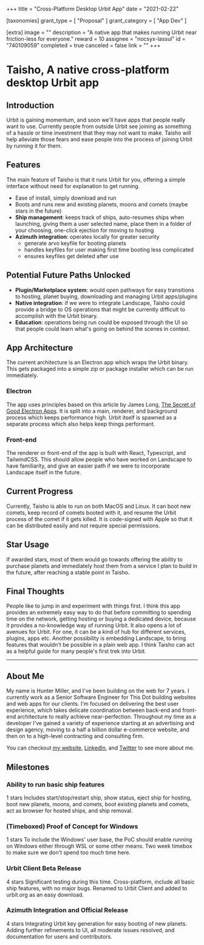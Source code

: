 +++
title = "Cross-Platform Desktop Urbit App"
date = "2021-02-22"

[taxonomies]
grant_type = [ "Proposal" ]
grant_category = [ "App Dev" ]

[extra]
image = ""
description = "A native app that makes running Urbit near friction-less for everyone."
reward = 10
assignee = "nocsyx-lassul"
id = "740109059"
completed = true
canceled = false
link = ""
+++

# Taisho, A native cross-platform desktop Urbit app

## Introduction

Urbit is gaining momentum, and soon we'll have apps that people really want to use. Currently people from outside Urbit see joining as something of a hassle or time investment that they may not want to make. Taisho will help alleviate those fears and ease people into the process of joining Urbit by running it for them.

## Features

The main feature of Taisho is that it runs Urbit for you, offering a simple interface without need for explanation to get running.

- Ease of install, simply download and run
- Boots and runs new and existing planets, moons and comets (maybe stars in the future)
- **Ship management**: keeps track of ships, auto-resumes ships when launching, giving them a user selected name, place them in a folder of your choosing, one-click ejection for moving to hosting
- **Azimuth integration**: operates locally for greater security
  - generate arvo keyfile for booting planets
  - handles keyfiles for user making first time booting less complicated
  - ensures keyfiles get deleted after use

## Potential Future Paths Unlocked

- **Plugin/Marketplace system**: would open pathways for easy transitions to hosting, planet buying, downloading and managing Urbit apps/plugins
- **Native integration**: if we were to integrate Landscape, Taisho could provide a bridge to OS operations that might be currently difficult to accomplish with the Urbit binary.
- **Education**: operations being run could be exposed through the UI so that people could learn what's going on behind the scenes in context.

## App Architecture

The current architecture is an Electron app which wraps the Urbit binary. This gets packaged into a simple zip or package installer which can be run immediately.

### Electron

The app uses principles based on this article by James Long, [The Secret of Good Electron Apps](https://archive.jlongster.com/secret-of-good-electron-apps). It is split into a main, renderer, and background process which keeps performance high. Urbit itself is spawned as a separate process which also helps keep things performant.

### Front-end

The renderer or front-end of the app is built with React, Typescript, and TailwindCSS. This should allow people who have worked on Landscape to have familiarity, and give an easier path if we were to incorporate Landscape itself in the future.

## Current Progress

Currently, Taisho is able to run on both MacOS and Linux. It can boot new comets, keep record of comets booted with it, and resume the Urbit process of the comet if it gets killed. It is code-signed with Apple so that it can be distributed easily and not require special permissions.

## Star Usage

If awarded stars, most of them would go towards offering the ability to purchase planets and immediately host them from a service I plan to build in the future, after reaching a stable point in Taisho.

## Final Thoughts

People like to jump in and experiment with things first. I think this app provides an extremely easy way to do that before committing to spending time on the network, getting hosting or buying a dedicated device, because it provides a no-knowledge way of running Urbit. It also opens a lot of avenues for Urbit. For one, it can be a kind of hub for different services, plugins, apps etc. Another possibility is embedding Landscape, to bring features that wouldn't be possible in a plain web app. I think Taisho can act as a helpful guide for many people's first trek into Urbit.

---

## About Me

My name is Hunter Miller, and I've been building on the web for 7 years. I currently work as a Senior Software Engineer for This Dot building websites and web apps for our clients. I'm focused on delivering the best user experience, which takes delicate coordination between back-end and front-end architecture to really achieve near-perfection. Throughout my time as a developer I've gained a variety of experience starting at an advertising and design agency, moving to a half a billion dollar e-commerce website, and then on to a high-level contracting and consulting firm.

You can checkout [my website](https://hmiller.dev/), [LinkedIn](https://www.linkedin.com/in/hunter-miller-dev/), and [Twitter](https://twitter.com/hmillerdev) to see more about me.

## Milestones

### Ability to run basic ship features

1 stars
Includes start/stop/restart ship, show status, eject ship for hosting, boot new planets, moons, and comets, boot existing planets and comets, act as browser for hosted ships, and ship removal.

### (Timeboxed) Proof of Concept for Windows

1 stars
To include the Windows' user base, the PoC should enable running on Windows either through WSL or some other means. Two week timebox to make sure we don't spend too much time here.

### Urbit Client Beta Release

4 stars
Significant testing during this time. Cross-platform, include all basic ship features, with no major bugs. Renamed to Urbit Client and added to urbit.org as an easy download.

### Azimuth Integration and Official Release

4 stars
Integrating Urbit key generation for easy booting of new planets. Adding further refinements to UI, all moderate issues resolved, and documentation for users and contributors.
